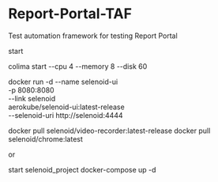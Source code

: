 # Report-Portal-TAF
Test automation framework for testing Report Portal

start

colima start --cpu 4 --memory 8 --disk 60

docker run -d --name selenoid-ui \
-p 8080:8080 \
--link selenoid \
aerokube/selenoid-ui:latest-release \
--selenoid-uri http://selenoid:4444

docker pull selenoid/video-recorder:latest-release
docker pull selenoid/chrome:latest

or 

start selenoid_project docker-compose up -d
